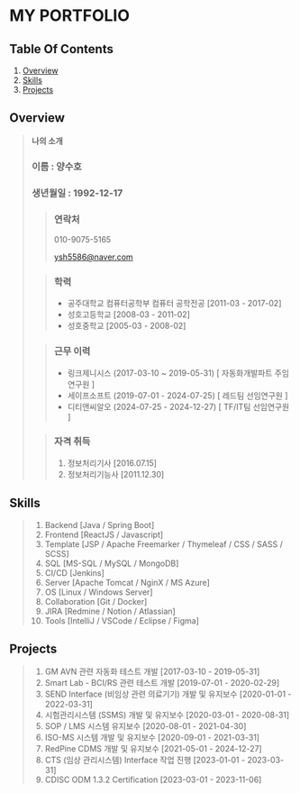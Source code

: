 # **MY PORTFOLIO**

## **Table Of Contents**

1. [Overview](#overview)
2. [Skills](#skills)
3. [Projects](#projects)


## **Overview**
> **나의 소개** 
> 
> ### 이름 : 양수호
> 
> ### 생년월일 : 1992-12-17
>  
> > ### 연락처 
> > 
> > 010-9075-5165
> >
> > ysh5586@naver.com
>  
> > ### 학력
> > 
> > * 공주대학교 컴퓨터공학부 컴퓨터 공학전공 [2011-03 - 2017-02]
> > * 성호고등학교 [2008-03 - 2011-02]
> > * 성호중학교 [2005-03 - 2008-02]
> 
> > ### 근무 이력
> > 
> > - 링크제니시스 (2017-03-10 ~ 2019-05-31) [ 자동화개발파트 주임연구원 ]
> > - 세이프소프트 (2019-07-01 - 2024-07-25) [ 레드팀 선임연구원 ]
> > - 디티앤씨알오 (2024-07-25 - 2024-12-27) [ TF/IT팀 선임연구원 ]
>
> > ### 자격 취득 
> > 1. 정보처리기사 [2016.07.15]
> > 2. 정보처리기능사 [2011.12.30]
> > 

## **Skills**
> 1. Backend [Java / Spring Boot]
> 2. Frontend [ReactJS / Javascript]
> 3. Template [JSP / Apache Freemarker / Thymeleaf / CSS / SASS / SCSS]
> 4. SQL [MS-SQL / MySQL / MongoDB]
> 5. CI/CD [Jenkins]
> 6. Server [Apache Tomcat / NginX / MS Azure]
> 7. OS [Linux / Windows Server]
> 8. Collaboration [Git / Docker]
> 9. JIRA [Redmine / Notion / Atlassian]
> 10. Tools [IntelliJ / VSCode / Eclipse / Figma]

## **Projects**
> 1. GM AVN 관련 자동화 테스트 개발 [2017-03-10 - 2019-05-31]
> 2. Smart Lab - BCI/RS 관련 테스트 개발 [2019-07-01 - 2020-02-29]
> 3. SEND Interface (비임상 관련 의료기기) 개발 및 유지보수 [2020-01-01 - 2022-03-31]
> 4. 시험관리시스템 (SSMS) 개발 및 유지보수 [2020-03-01 - 2020-08-31]
> 5. SOP / LMS 시스템 유지보수 [2020-08-01 - 2021-04-30]
> 6. ISO-MS 시스템 개발 및 유지보수 [2020-09-01 - 2021-03-31] 
> 7. RedPine CDMS 개발 및 유지보수 [2021-05-01 - 2024-12-27]
> 8. CTS (임상 관리시스템) Interface 작업 진행 [2023-01-01 - 2023-03-31]
> 9. CDISC ODM 1.3.2 Certification [2023-03-01 - 2023-11-06]